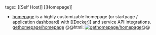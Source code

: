 tags:: [[Self Host]] [[Homepage]]

- [homepage](https://gethomepage.dev/latest/) is a highly customizable homepage (or startpage / application dashboard) with [[Docker]] and service API integrations.
  [gethomepage/homepage](https://github.com/gethomepage/homepage)
  @@html: <a href="https://github.com/gethomepage/homepage/"><img src="https://github-readme-stats-astronomer.vercel.app/api/pin/?username=gethomepage&repo=homepage&theme=tokyonight" alt="gethomepage/homepage"/></a>@@